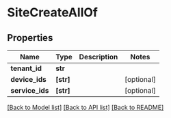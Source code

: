 # SiteCreateAllOf


## Properties
Name | Type | Description | Notes
------------ | ------------- | ------------- | -------------
**tenant_id** | **str** |  | 
**device_ids** | **[str]** |  | [optional] 
**service_ids** | **[str]** |  | [optional] 

[[Back to Model list]](../README.md#documentation-for-models) [[Back to API list]](../README.md#documentation-for-api-endpoints) [[Back to README]](../README.md)


